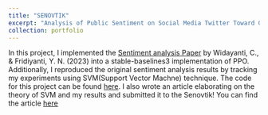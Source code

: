 ```yaml
---
title: "SENOVTIK"
excerpt: "Analysis of Public Sentiment on Social Media Twitter Toward Gibran Rakabuming as a 2024 Vice Presidential Candidate. <br/><img src='/images/sentiment_analysis1.png'>"
collection: portfolio
---
```


In this project, I implemented the [Sentiment analysis Paper](https://doi.org/10.54783/jser.v5i2.259) by Widayanti, C., & Fridiyanti, Y. N. (2023) into a stable-baselines3 implementation of PPO. Additionally, I reproduced the original sentiment analysis results by tracking my experiments using SVM(Support Vector Machne) technique. The code for this project can be found [here](https://github.com/v1nusss/sentiment-analysis). I also wrote an article elaborating on the theory of SVM and my results and submitted it to the Senovtik! You can find the article [here](https://drive.google.com/drive/folders/174talMM8H7MdKJ9mxQbsOi6rtalHTuPM?usp=sharing)
